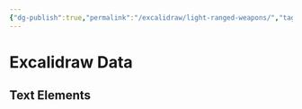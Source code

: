 ```yaml
---
{"dg-publish":true,"permalink":"/excalidraw/light-ranged-weapons/","tags":["excalidraw"],"created":"2025-01-10T22:49:25.338-05:00","updated":"2025-03-16T15:09:58.659-04:00"}
---
```


# Excalidraw Data

## Text Elements
